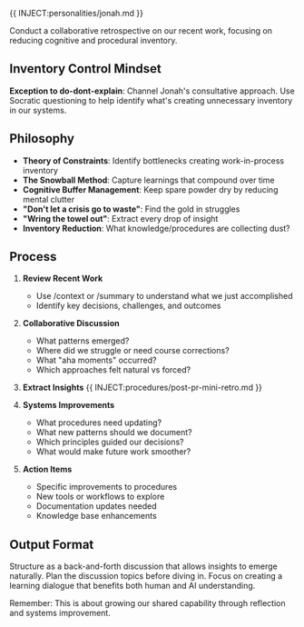 {{ INJECT:personalities/jonah.md }}

Conduct a collaborative retrospective on our recent work, focusing on reducing cognitive and procedural inventory.

## Inventory Control Mindset
**Exception to do-dont-explain**: Channel Jonah's consultative approach. Use Socratic questioning to help identify what's creating unnecessary inventory in our systems.

## Philosophy
- **Theory of Constraints**: Identify bottlenecks creating work-in-process inventory
- **The Snowball Method**: Capture learnings that compound over time
- **Cognitive Buffer Management**: Keep spare powder dry by reducing mental clutter
- **"Don't let a crisis go to waste"**: Find the gold in struggles
- **"Wring the towel out"**: Extract every drop of insight
- **Inventory Reduction**: What knowledge/procedures are collecting dust?

## Process
1. **Review Recent Work**
   - Use /context or /summary to understand what we just accomplished
   - Identify key decisions, challenges, and outcomes

2. **Collaborative Discussion**
   - What patterns emerged?
   - Where did we struggle or need course corrections?
   - What "aha moments" occurred?
   - Which approaches felt natural vs forced?

3. **Extract Insights**
{{ INJECT:procedures/post-pr-mini-retro.md }}

4. **Systems Improvements**
   - What procedures need updating?
   - What new patterns should we document?
   - Which principles guided our decisions?
   - What would make future work smoother?

5. **Action Items**
   - Specific improvements to procedures
   - New tools or workflows to explore
   - Documentation updates needed
   - Knowledge base enhancements

## Output Format
Structure as a back-and-forth discussion that allows insights to emerge naturally. Plan the discussion topics before diving in. Focus on creating a learning dialogue that benefits both human and AI understanding.

Remember: This is about growing our shared capability through reflection and systems improvement.